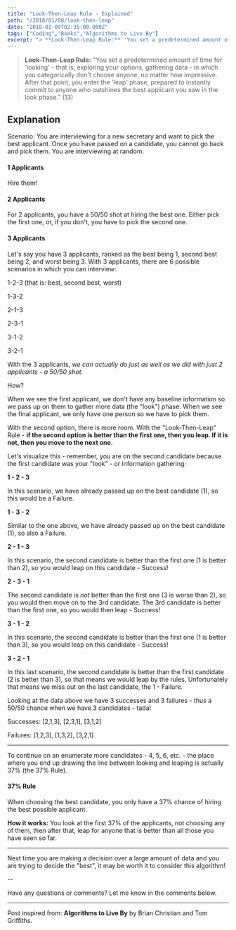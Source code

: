 ```yaml
---
title: "Look-Then-Leap Rule - Explained"
path: "/2018/01/08/look-then-leap"
date: "2018-01-09T02:35:00.000Z"
tags: ["Coding","Books","Algorithms to Live By"]
excerpt: "> **Look-Then-Leap Rule:** 'You set a predetermined amount of time for 'looking' - that is, exploring your options, gathering data - in which you categorically don't choose anyone, no matter how..."
---
```


> **Look-Then-Leap Rule:** "You set a predetermined amount of time for 'looking' - that is, exploring your options, gathering data - in which you categorically don't choose anyone, no matter how impressive. After that point, you enter the 'leap' phase, prepared to instantly commit to anyone who outshines the best applicant you saw in the look phase." (13)

## Explanation

Scenario: You are interviewing for a new secretary and want to pick the best applicant. Once you have passed on a candidate, you cannot go back and pick them. You are interviewing at random.

#### 1 Applicants

Hire them!

#### 2 Applicants

For 2 applicants, you have a 50/50 shot at hiring the best one. Either pick the first one, or, if you don't, you have to pick the second one.

#### 3 Applicants

Let's say you have 3 applicants, ranked as the best being 1, second best being 2, and worst being 3. With 3 applicants, there are 6 possible scenarios in which you can interview:

1-2-3 (that is: best, second best, worst)

1-3-2

2-1-3

2-3-1

3-1-2

3-2-1

With the 3 applicants, *we can actually do just as well as we did with just 2 applicants - a 50/50 shot.*

How?

When we see the first applicant, we don't have any baseline information so we pass up on them to gather more data (the "look") phase. When we see the final applicant, we only have one person so we have to pick them.

With the second option, there is more room. With the "Look-Then-Leap" Rule - **if the second option is better than the first one, then you leap. If it is not, then you move to the next one.**

Let's visualize this - remember, you are on the second candidate because the first candidate was your "look" - or information gathering:

**1 - 2 - 3**

In this scenario, we have already passed up on the best candidate (1), so this would be a Failure.

**1 - 3 - 2**

Similar to the one above, we have already passed up on the best candidate (1), so also a Failure.

**2 - 1 - 3**

In this scenario, the second candidate is better than the first one (1 is better than 2), so you would leap on this candidate - Success!

**2 - 3 - 1**

The second candidate is *not* better than the first one (3 is worse than 2), so you would then move on to the 3rd candidate. The 3rd candidate is better than the first one, so you would then leap - Success!

**3 - 1 - 2**

In this scenario, the second candidate is better than the first one (1 is better than 3), so you would leap on this candidate - Success!

**3 - 2 - 1**

In this last scenario, the second candidate is better than the first candidate (2 is better than 3), so that means we would leap by the rules. Unfortunately that means we miss out on the last candidate, the 1 - Failure.

Looking at the data above we have 3 successes and 3 failures - thus a 50/50 chance when we have 3 candidates - tada!

Successes: [2,1,3], [2,3,1], [3,1,2]

Failures: [1,2,3], [1,3,2], [3,2,1]

---

To continue on an enumerate more candidates - 4, 5, 6, etc. - the place where you end up drawing the line between looking and leaping is actually 37% (the 37% Rule).

#### 37% Rule

When choosing the best candidate, you only have a 37% chance of hiring the best possible applicant.

**How it works:** You look at the first 37% of the applicants, not choosing any of them, then after that, leap for anyone that is better than all those you have seen so far.

---

Next time you are making a decision over a large amount of data and you are trying to decide the "best", it may be worth it to consider this algorithm!

--

Have any questions or comments? Let me know in the comments below.

---

Post inspired from: **Algorithms to Live By** by Brian Christian and Tom Griffiths.
